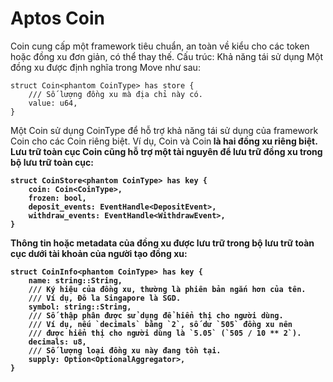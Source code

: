 # Aptos Coin

Coin cung cấp một framework tiêu chuẩn, an toàn về kiểu cho các token hoặc đồng xu đơn giản, có thể thay thế.
Cấu trúc:
Khả năng tái sử dụng
Một đồng xu được định nghĩa trong Move như sau:

```
struct Coin<phantom CoinType> has store {
    /// Số lượng đồng xu mà địa chỉ này có.
    value: u64,
}
```

Một Coin sử dụng CoinType để hỗ trợ khả năng tái sử dụng của framework Coin cho các Coin riêng biệt. Ví dụ, Coin<A> và Coin<B> là hai đồng xu riêng biệt.
Lưu trữ toàn cục
Coin cũng hỗ trợ một tài nguyên để lưu trữ đồng xu trong bộ lưu trữ toàn cục:

```
struct CoinStore<phantom CoinType> has key {
    coin: Coin<CoinType>,
    frozen: bool,
    deposit_events: EventHandle<DepositEvent>,
    withdraw_events: EventHandle<WithdrawEvent>,
}
```

Thông tin hoặc metadata của đồng xu được lưu trữ trong bộ lưu trữ toàn cục dưới tài khoản của người tạo đồng xu:

```
struct CoinInfo<phantom CoinType> has key {
    name: string::String,
    /// Ký hiệu của đồng xu, thường là phiên bản ngắn hơn của tên.
    /// Ví dụ, Đô la Singapore là SGD.
    symbol: string::String,
    /// Số thập phân được sử dụng để hiển thị cho người dùng.
    /// Ví dụ, nếu `decimals` bằng `2`, số dư `505` đồng xu nên
    /// được hiển thị cho người dùng là `5.05` (`505 / 10 ** 2`).
    decimals: u8,
    /// Số lượng loại đồng xu này đang tồn tại.
    supply: Option<OptionalAggregator>,
}
```
